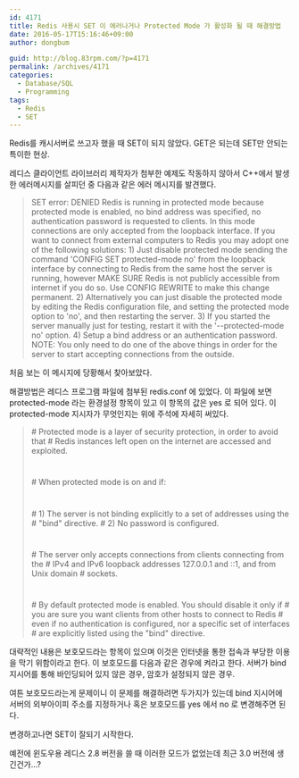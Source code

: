 ```yaml
---
id: 4171
title: Redis 사용시 SET 이 에러나거나 Protected Mode 가 활성화 될 때 해결방법
date: 2016-05-17T15:16:46+09:00
author: dongbum

guid: http://blog.83rpm.com/?p=4171
permalink: /archives/4171
categories:
  - Database/SQL
  - Programming
tags:
  - Redis
  - SET
---
```

Redis를 캐시서버로 쓰고자 했을 때 SET이 되지 않았다. GET은 되는데 SET만 안되는 특이한 현상.

레디스 클라이언트 라이브러리 제작자가 첨부한 예제도 작동하지 않아서 C++에서 발생한 에러메시지를 살피던 중 다음과 같은 에러 메시지를 발견했다.

> SET error: DENIED Redis is running in protected mode because protected mode is enabled, no bind address was specified, no authentication password is requested to clients. In this mode connections are only accepted from the loopback interface. If you want to connect from external computers to Redis you may adopt one of the following solutions: 1) Just disable protected mode sending the command 'CONFIG SET protected-mode no' from the loopback interface by connecting to Redis from the same host the server is running, however MAKE SURE Redis is not publicly accessible from internet if you do so. Use CONFIG REWRITE to make this change permanent. 2) Alternatively you can just disable the protected mode by editing the Redis configuration file, and setting the protected mode option to 'no', and then restarting the server. 3) If you started the server manually just for testing, restart it with the '--protected-mode no' option. 4) Setup a bind address or an authentication password. NOTE: You only need to do one of the above things in order for the server to start accepting connections from the outside.

처음 보는 이 메시지에 당황해서 찾아보았다.

해결방법은 레디스 프로그램 파일에 첨부된 redis.conf 에 있었다. 이 파일에 보면 protected-mode 라는 환경설정 항목이 있고 이 항목의 값은 yes 로 되어 있다. 이 protected-mode 지시자가 무엇인지는 위에 주석에 자세히 써있다.

> \# Protected mode is a layer of security protection, in order to avoid that
> \# Redis instances left open on the internet are accessed and exploited.
> #
> \# When protected mode is on and if:
> #
> \# 1) The server is not binding explicitly to a set of addresses using the
> \# "bind" directive.
> \# 2) No password is configured.
> #
> \# The server only accepts connections from clients connecting from the
> \# IPv4 and IPv6 loopback addresses 127.0.0.1 and ::1, and from Unix domain
> \# sockets.
> #
> \# By default protected mode is enabled. You should disable it only if
> \# you are sure you want clients from other hosts to connect to Redis
> \# even if no authentication is configured, nor a specific set of interfaces
> \# are explicitly listed using the "bind" directive.

대략적인 내용은 보호모드라는 항목이 있으며 이것은 인터넷을 통한 접속과 부당한 이용을 막기 위함이라고 한다. 이 보호모드를 다음과 같은 경우에 켜라고 한다. 서버가 bind 지시어를 통해 바인딩되어 있지 않은 경우, 암호가 설정되지 않은 경우.

여튼 보호모드라는게 문제이니 이 문제를 해결하려면 두가지가 있는데 bind 지시어에 서버의 외부아이피 주소를 지정하거나 혹은 보호모드를 yes 에서 no 로 변경해주면 된다.

변경하고나면 SET이 잘되기 시작한다.

예전에 윈도우용 레디스 2.8 버전을 쓸 때 이러한 모드가 없었는데 최근 3.0 버전에 생긴건가...?
